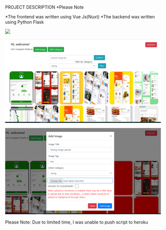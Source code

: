 PROJECT DESCRIPTION
*Please Note

*The frontend was written using Vue Js(Nuxt)
*The backend was written using Python Flask

![](https://i.imgur.com/RSal5ZG.png)

![](https://github.com/peterewanfo/mini-unsplash-clone/blob/master/home_screenshot.jpg?raw=true)

![](https://github.com/peterewanfo/mini-unsplash-clone/blob/master/upload%20image_screenshot.PNG?raw=true)

Please Note: Due to limited time, I was unable to push script to heroku
